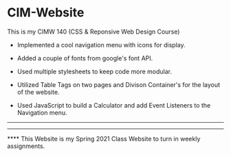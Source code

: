 # CIM-Website

This is my CIMW 140 (CSS & Reponsive Web Design Course)

* Implemented a cool navigation menu with icons for display.

* Added a couple of fonts from google's font API.

* Used multiple stylesheets to keep code more modular.

* Utilized Table Tags on two pages and Divison Container's for the layout of the website.

* Used JavaScript to build a Calculator and add Event Listeners to the Navigation menu.

****
****
**** This Website is my Spring 2021 Class Website to turn in weekly assignments.

